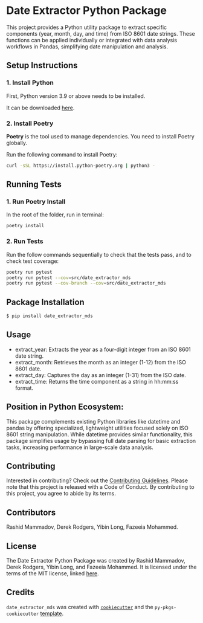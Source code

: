 # Date Extractor Python Package

This project provides a Python utility package to extract specific components (year, month, day, and time) from ISO 8601 date strings. These functions can be applied individually or integrated with data analysis workflows in Pandas, simplifying date manipulation and analysis.

## Setup Instructions

### 1. **Install Python**

First, Python version 3.9 or above needs to be installed.

It can be downloaded [here](https://www.python.org/downloads/).

### 2. **Install Poetry**

**Poetry** is the tool used to manage dependencies. You need to install Poetry globally.

Run the following command to install Poetry:
```bash
curl -sSL https://install.python-poetry.org | python3 -
```
## Running Tests

### 1. Run Poetry Install

In the root of the folder, run in terminal:
```bash
poetry install
```

### 2. Run Tests

Run the follow commands sequentially to check that the tests pass, and to check test coverage:
```bash
poetry run pytest
poetry run pytest --cov=src/date_extractor_mds
poetry run pytest --cov-branch --cov=src/date_extractor_mds
```

## Package Installation

```bash
$ pip install date_extractor_mds
```
## Usage

- extract_year: Extracts the year as a four-digit integer from an ISO 8601 date string.
- extract_month: Retrieves the month as an integer (1-12) from the ISO 8601 date.
- extract_day: Captures the day as an integer (1-31) from the ISO date.
- extract_time: Returns the time component as a string in hh:mm:ss format.

## Position in Python Ecosystem:

This package complements existing Python libraries like datetime and pandas by offering specialized, lightweight utilities focused solely on ISO 8601 string manipulation. While datetime provides similar functionality, this package simplifies usage by bypassing full date parsing for basic extraction tasks, increasing performance in large-scale data analysis.

## Contributing

Interested in contributing? Check out the [Contributing Guidelines](CONTRIBUTING.md). Please note that this project is released with a Code of Conduct. By contributing to this project, you agree to abide by its terms.

## Contributors

Rashid Mammadov, Derek Rodgers, Yibin Long, Fazeeia Mohammed.

## License

The Date Extractor Python Package was created by Rashid Mammadov, Derek Rodgers, Yibin Long, and Fazeeia Mohammed. It is licensed under the terms of the MIT license, linked [here](LICENSE).

## Credits

`date_extractor_mds` was created with [`cookiecutter`](https://cookiecutter.readthedocs.io/en/latest/) and the `py-pkgs-cookiecutter` [template](https://github.com/py-pkgs/py-pkgs-cookiecutter).
